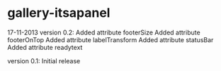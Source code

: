 gallery-itsapanel
========

17-11-2013 version 0.2:
Added attribute footerSize
Added attribute footerOnTop
Added attribute labelTransform
Added attribute statusBar
Added attribute readytext

version 0.1:
Initial release